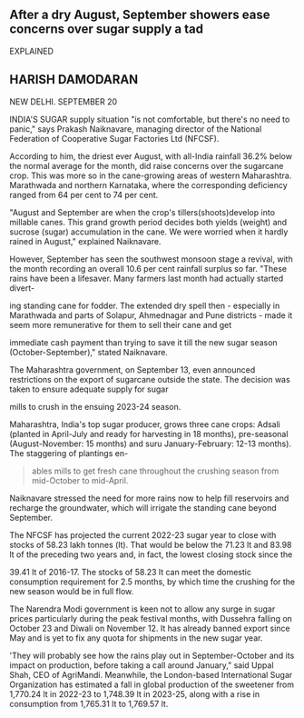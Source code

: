 ## After a dry August, September showers ease concerns over sugar supply a tad

EXPLAINED

## HARISH DAMODARAN

NEW DELHI. SEPTEMBER 20

INDIA'S SUGAR supply situation "is not comfortable, but there's no need to panic," says Prakash Naiknavare, managing director of the National Federation of Cooperative Sugar Factories Ltd (NFCSF).

According to him, the driest ever August, with all-India rainfall 36.2% below the normal average for the month, did raise concerns over the sugarcane crop. This was more so in the cane-growing areas of western Maharashtra. Marathwada and northern Karnataka, where the corresponding deficiency ranged from 64 per cent to 74 per cent.

"August and September are when the crop's tillers(shoots)develop into millable canes. This grand growth period decides both yields (weight) and sucrose (sugar) accumulation in the cane. We were worried when it hardly rained in August," explained Naiknavare.

However, September has seen the southwest monsoon stage a revival, with the month recording an overall 10.6 per cent rainfall surplus so far. "These rains have been a lifesaver. Many farmers last month had actually started divert-

ing standing cane for fodder. The extended dry spell then - especially in Marathwada and parts of Solapur, Ahmednagar and Pune districts - made it seem more remunerative for them to sell their cane and get

immediate cash payment than trying to save it till the new sugar season (October-September)," stated Naiknavare.

The Maharashtra government, on September 13, even announced restrictions on the export of sugarcane outside the state. The decision was taken to ensure adequate supply for sugar

mills to crush in the ensuing 2023-24 season.

Maharashtra, India's top sugar producer, grows three cane crops: Adsali (planted in April-July and ready for harvesting in 18 months), pre-seasonal (August-November: 15 months) and suru January-February: 12-13 months). The staggering of plantings en-

> ables mills to get fresh cane throughout the crushing season from mid-October to mid-April.

Naiknavare stressed the need for more rains now to help fill reservoirs and recharge the groundwater, which will irrigate the standing cane beyond September.

The NFCSF has projected the current 2022-23 sugar year to close with stocks of 58.23 lakh tonnes (lt). That would be below the 71.23 lt and 83.98 lt of the preceding two years and, in fact, the lowest closing stock since the

39.41 lt of 2016-17. The stocks of 58.23 lt can meet the domestic  $\text{consumption requirement for } 2.5$ months, by which time the crushing for the new season would be in full flow.

The Narendra Modi government is keen not to allow any surge in sugar prices particularly during the peak festival months, with Dussehra falling on October 23 and Diwali on November 12. It has already banned export since May and is yet to fix any quota for shipments in the new sugar year.

'They will probably see how the rains play out in September-October and its impact on production, before taking a call around January," said Uppal Shah, CEO of AgriMandi. Meanwhile, the London-based International Sugar Organization has estimated a fall in global production of the sweetener from 1,770.24 lt in 2022-23 to 1,748.39 lt in 2023-25, along with a rise in consumption from 1,765.31 lt to 1,769.57 lt.
